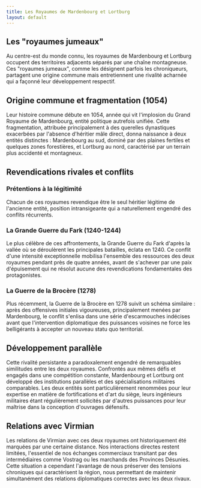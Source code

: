```yaml
---
title: Les Royaumes de Mardenbourg et Lortburg
layout: default
---
```


## Les "royaumes jumeaux"

Au centre-est du monde connu, les royaumes de Mardenbourg et Lortburg occupent des territoires adjacents séparés par une chaîne montagneuse. Ces "royaumes jumeaux", comme les désignent parfois les chroniqueurs, partagent une origine commune mais entretiennent une rivalité acharnée qui a façonné leur développement respectif.

## Origine commune et fragmentation (1054)

Leur histoire commune débute en 1054, année qui vit l'implosion du Grand Royaume de Mardenbourg, entité politique autrefois unifiée. Cette fragmentation, attribuée principalement à des querelles dynastiques exacerbées par l'absence d'héritier mâle direct, donna naissance à deux entités distinctes : Mardenbourg au sud, dominé par des plaines fertiles et quelques zones forestières, et Lortburg au nord, caractérisé par un terrain plus accidenté et montagneux.

## Revendications rivales et conflits

### Prétentions à la légitimité

Chacun de ces royaumes revendique être le seul héritier légitime de l'ancienne entité, position intransigeante qui a naturellement engendré des conflits récurrents.

### La Grande Guerre du Fark (1240-1244)

Le plus célèbre de ces affrontements, la Grande Guerre du Fark d'après la vallée où se déroulèrent les principales batailles, éclata en 1240. Ce conflit d'une intensité exceptionnelle mobilisa l'ensemble des ressources des deux royaumes pendant près de quatre années, avant de s'achever par une paix d'épuisement qui ne résolut aucune des revendications fondamentales des protagonistes.

### La Guerre de la Brocère (1278)

Plus récemment, la Guerre de la Brocère en 1278 suivit un schéma similaire : après des offensives initiales vigoureuses, principalement menées par Mardenbourg, le conflit s'enlisa dans une série d'escarmouches indécises avant que l'intervention diplomatique des puissances voisines ne force les belligérants à accepter un nouveau statu quo territorial.

## Développement parallèle

Cette rivalité persistante a paradoxalement engendré de remarquables similitudes entre les deux royaumes. Confrontés aux mêmes défis et engagés dans une compétition constante, Mardenbourg et Lortburg ont développé des institutions parallèles et des spécialisations militaires comparables. Les deux entités sont particulièrement renommées pour leur expertise en matière de fortifications et d'art du siège, leurs ingénieurs militaires étant régulièrement sollicités par d'autres puissances pour leur maîtrise dans la conception d'ouvrages défensifs.

## Relations avec Virmian

Les relations de Virmian avec ces deux royaumes ont historiquement été marquées par une certaine distance. Nos interactions directes restent limitées, l'essentiel de nos échanges commerciaux transitant par des intermédiaires comme Vostrag ou les marchands des Provinces Désunies. Cette situation a cependant l'avantage de nous préserver des tensions chroniques qui caractérisent la région, nous permettant de maintenir simultanément des relations diplomatiques correctes avec les deux rivaux.